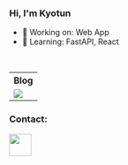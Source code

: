 ### Hi, I'm Kyotun

- 🔭 Working on: Web App
- 🌱 Learning: FastAPI, React

<br/>

<table>
    <tr>
        <th>Blog</th>
    </tr>
    <tr>
        <td>
            <a href="https://medium.com/@emirpsrc"><img src="https://www.vectorlogo.zone/logos/medium/medium-ar21.svg"/></a>
        </td>
    </tr>
</table>



### Contact:

<a href="https://www.linkedin.com/in/emirpisirici/"><img src="https://www.vectorlogo.zone/logos/linkedin/linkedin-icon.svg" width="40" height="40"/></a>
